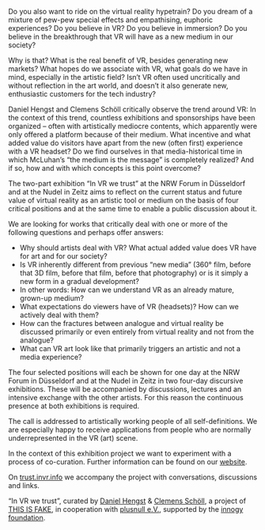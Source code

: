 Do you also want to ride on the virtual reality hypetrain? Do you dream of a mixture of pew-pew special effects and empathising, euphoric experiences? Do you believe in VR? Do you believe in immersion? Do you believe in the breakthrough that VR will have as a new medium in our society?

Why is that? What is the real benefit of VR, besides generating new markets? What hopes do we associate with VR, what goals do we have in mind, especially in the artistic field? Isn’t VR often used uncritically and without reflection in the art world, and doesn’t it also generate new, enthusiastic customers for the tech industry?

Daniel Hengst and Clemens Schöll critically observe the trend around VR: In the context of this trend, countless exhibitions and sponsorships have been organized – often with artistically mediocre contents, which apparently were only offered a platform because of their medium. What incentive and what added value do visitors have apart from the new (often first) experience with a VR headset? Do we find ourselves in that media-historical time in which McLuhan’s “the medium is the message” is completely realized? And if so, how and with which concepts is this point overcome?

The two-part exhibition “In VR we trust” at the NRW Forum in Düsseldorf and at the Nudel in Zeitz aims to reflect on the current status and future value of virtual reality as an artistic tool or medium on the basis of four critical positions and at the same time to enable a public discussion about it.

We are looking for works that critically deal with one or more of the following questions and perhaps offer answers:

- Why should artists deal with VR? What actual added value does VR have for art and for our society?
- Is VR inherently different from previous “new media” (360° film, before that 3D film, before that film, before that photography) or is it simply a new form in a gradual development?
- In other words: How can we understand VR as an already mature, grown-up medium?
- What expectations do viewers have of VR (headsets)? How can we actively deal with them?
- How can the fractures between analogue and virtual reality be discussed primarily or even entirely from virtual reality and not from the analogue?
- What can VR art look like that primarily triggers an artistic and not a media experience?

The four selected positions will each be shown for one day at the NRW Forum in Düsseldorf and at the Nudel in Zeitz in two four-day discursive exhibitions. These will be accompanied by discussions, lectures and an intensive exchange with the other artists. For this reason the continuous presence at both exhibitions is required.

The call is addressed to artistically working people of all self-definitions. We are especially happy to receive applications from people who are normally underrepresented in the VR (art) scene.

In the context of this exhibition project we want to experiment with a process of co-curation. Further information can be found on our [website](https://trust.invr.info/#co-curation).

On [trust.invr.info](https://trust.invr.info/) we accompany the project with conversations, discussions and links.

“In VR we trust”, curated by [Daniel Hengst](http://danielhengst.de/) & [Clemens Schöll](http://neopostmodern.com/), a project of [THIS IS FAKE](http://thisisfake.team/), in cooperation with [plusnull e.V.](http://www.plusnull.org/), supported by the [innogy foundation](https://innogy-stiftung.com/).